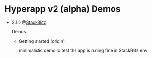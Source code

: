 # Hyperapp v2 (alpha) Demos

* 2.1.0 @[StackBlitz](https://github.com/mshgh/stackblitz-ha2-demos/tree/v2.1.0)

  Demos
  * Getting started ([origin](https://www.npmjs.com/package/hyperapp/v/2.0.0-alpha.7))
  
    minimalistic demo to test the app is runing fine in StackBlitz env